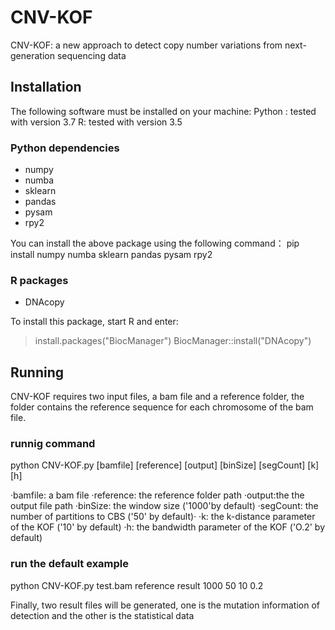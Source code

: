 # CNV-KOF
CNV-KOF: a new approach to detect copy number variations from next-generation sequencing data

## Installation
The following software must be installed on your machine:
Python : tested with version 3.7
R: tested with version 3.5

### Python dependencies
* numpy 
* numba
* sklearn
* pandas
* pysam
* rpy2

You can install the above package using the following command：
pip install numpy numba sklearn pandas pysam rpy2


### R packages
* DNAcopy

To install this package, start R and enter:
>install.packages("BiocManager")
>BiocManager::install("DNAcopy")


## Running
CNV-KOF requires two input files, a bam file and a reference folder,
the folder contains the reference sequence for each chromosome of the bam file.

### runnig command
python CNV-KOF.py [bamfile] [reference] [output] [binSize] [segCount] [k] [h]

·bamfile: a bam file
·reference: the reference folder path
·output:the the output file path
·binSize: the window size ('1000'by default)
·segCount: the number of  partitions to CBS ('50' by default)·
·k: the k-distance parameter of the KOF ('10' by default)
·h: the bandwidth parameter of the KOF ('O.2' by default)

### run the default example
python CNV-KOF.py test.bam reference result 1000 50 10 0.2

Finally, two result files will be generated, one is the mutation information of detection and the other is the statistical data
